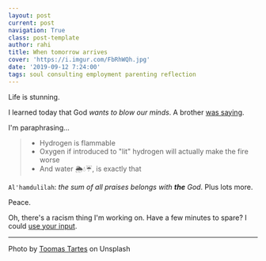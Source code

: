 ```yaml
---
layout: post
current: post
navigation: True
class: post-template
author: rahi
title: When tomorrow arrives
cover: 'https://i.imgur.com/FbRhWQh.jpg'
date: '2019-09-12 7:24:00'
tags: soul consulting employment parenting reflection
---
```


Life is stunning.

I learned today that God _wants to blow our minds_. A brother [was saying](https://youtu.be/LP3eNNLOs-M?t=1102).

I'm paraphrasing...

> - Hydrogen is flammable
> - Oxygen if introduced to "lit" hydrogen will actually make the fire worse
> - And water 🌦💧☔, is exactly that

`Al'hamdulilah`: _the sum of all praises belongs with **the** God_. Plus lots more.

Peace.

Oh, there's a racism thing I'm working on. Have a few minutes to spare? I could [use your input](https://i.rahidelvi.ca/need-input-from-black-parents-dealing-with-tdsb-racism).

---

Photo by [Toomas Tartes](https://unsplash.com/photos/4QTBhzYm7Z8) on Unsplash

